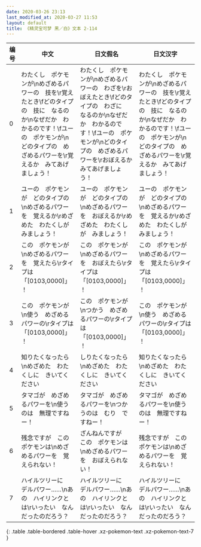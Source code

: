 ```yaml
---
date: 2020-03-26 23:13
last_modified_at: 2020-03-27 11:53
layout: default
title: 《精灵宝可梦 黑／白》文本 2-114
---
```

| 编号 | 中文 | 日文假名 | 日文汉字 |
| ---- | ---- | ---- | --- |
| 0 | わたくし　ポケモンが\nめざめるパワーの　技を\r覚えたとき\fどのタイプの　技に　なるのか\nなぜだか　わかるのです！\fユーの　ポケモンが\nどのタイプの　めざめるパワーを\r覚えるか　みてあげましょう！ | わたくし　ポケモンが\nめざめるパワーの　わざを\rおぼえたとき\fどのタイプの　わざに　なるのか\nなぜだか　わかるのです！\fユーの　ポケモンが\nどのタイプの　めざめるパワーを\rおぼえるか　みてあげましょう！ | わたくし　ポケモンが\nめざめるパワーの　技を\r覚えたとき\fどのタイプの　技に　なるのか\nなぜだか　わかるのです！\fユーの　ポケモンが\nどのタイプの　めざめるパワーを\r覚えるか　みてあげましょう！ |
| 1 | ユーの　ポケモンが　どのタイプの\nめざめるパワーを　覚えるか\rめざめた　わたくしが　みましょう！ | ユーの　ポケモンが　どのタイプの\nめざめるパワーを　おぼえるか\rめざめた　わたくしが　みましょう！ | ユーの　ポケモンが　どのタイプの\nめざめるパワーを　覚えるか\rめざめた　わたくしが　みましょう！ |
| 2 | この　ポケモンが\nめざめるパワーを　覚えたら\rタイプは　「[0103,0000]」！ | この　ポケモンが\nめざめるパワーを　おぼえたら\rタイプは　「[0103,0000]」！ | この　ポケモンが\nめざめるパワーを　覚えたら\rタイプは　「[0103,0000]」！ |
| 3 | この　ポケモンが\n使う　めざめるパワーの\rタイプは　「[0103,0000]」！ | この　ポケモンが\nつかう　めざめるパワーの\rタイプは　「[0103,0000]」！ | この　ポケモンが\n使う　めざめるパワーの\rタイプは　「[0103,0000]」！ |
| 4 | 知りたくなったら\nめざめた　わたくしに　きいてください | しりたくなったら\nめざめた　わたくしに　きいてください | 知りたくなったら\nめざめた　わたくしに　きいてください |
| 5 | タマゴが　めざめるパワーを\n使うのは　無理ですねー！ | タマゴが　めざめるパワーを\nつかうのは　むり　ですねー！ | タマゴが　めざめるパワーを\n使うのは　無理ですねー！ |
| 6 | 残念ですが　この　ポケモンは\nめざめるパワーを　覚えられない！ | ざんねんですが　この　ポケモンは\nめざめるパワーを　おぼえられない！ | 残念ですが　この　ポケモンは\nめざめるパワーを　覚えられない！ |
| 7 | ハイルツリーに　デルパワー……\nあの　ハイリンクとは\rいったい　なんだったのだろう？ | ハイルツリーに　デルパワー……\nあの　ハイリンクとは\rいったい　なんだったのだろう？ | ハイルツリーに　デルパワー……\nあの　ハイリンクとは\rいったい　なんだったのだろう？ |
{: .table .table-bordered .table-hover .xz-pokemon-text .xz-pokemon-text-7 }